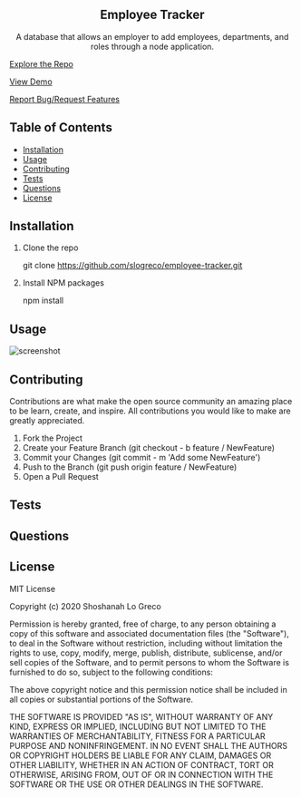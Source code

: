 
<h2 align = "center"><strong> Employee Tracker </strong></h2>
    
<p align = "center"> A database that allows an employer to add employees, departments, and roles through a node application.

<a href= "https://github.com/ + slogreco + / + employee-tracker"> Explore the Repo </a>

<a href= "https://drive.google.com/file/d/1Hb3EE10wffdReoSDw9mG2SzXAsr5FAIP/view"> View Demo </a>

<a href="https://github.com/ + slogreco + / + {answers.repo_name} + /issues">Report Bug/Request Features</a>

</p>


## Table of Contents
* [Installation](#installation)
* [Usage](#usage)
* [Contributing](#contributing)
* [Tests](#tests)
* [Questions](#questions)
* [License](#license)

## Installation

1. Clone the repo

    git clone https://github.com/slogreco/employee-tracker.git

2. Install NPM packages

    npm install

## Usage

<img src= "undefined" alt = "screenshot">


## Contributing

Contributions are what make the open source community an amazing place to be learn, create, and inspire. All contributions you would like to make are greatly appreciated.

1. Fork the Project
2. Create your Feature Branch (git checkout - b feature / NewFeature)
3. Commit your Changes (git commit - m 'Add some NewFeature')
4. Push to the Branch (git push origin feature / NewFeature)
5. Open a Pull Request


## Tests



## Questions



## License

MIT License

Copyright (c) 2020 Shoshanah Lo Greco

Permission is hereby granted, free of charge, to any person obtaining a copy
of this software and associated documentation files (the "Software"), to deal
in the Software without restriction, including without limitation the rights
to use, copy, modify, merge, publish, distribute, sublicense, and/or sell
copies of the Software, and to permit persons to whom the Software is
furnished to do so, subject to the following conditions:

The above copyright notice and this permission notice shall be included in all
copies or substantial portions of the Software.

THE SOFTWARE IS PROVIDED "AS IS", WITHOUT WARRANTY OF ANY KIND, EXPRESS OR
IMPLIED, INCLUDING BUT NOT LIMITED TO THE WARRANTIES OF MERCHANTABILITY,
FITNESS FOR A PARTICULAR PURPOSE AND NONINFRINGEMENT. IN NO EVENT SHALL THE
AUTHORS OR COPYRIGHT HOLDERS BE LIABLE FOR ANY CLAIM, DAMAGES OR OTHER
LIABILITY, WHETHER IN AN ACTION OF CONTRACT, TORT OR OTHERWISE, ARISING FROM,
OUT OF OR IN CONNECTION WITH THE SOFTWARE OR THE USE OR OTHER DEALINGS IN THE
SOFTWARE.

    